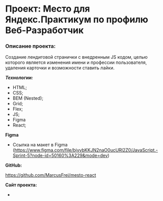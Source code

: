# Проект: Место для Яндекс.Практикум по профилю Веб-Разработчик

### Описание проекта:
Создание лендиговой странички с внедренным JS кодом, целью которого является изменения имени и профессии пользователя, удаления карточки и возможности ставить лайки.

***Технологии:***

* HTML;
* CSS;
* BEM (Nested);
* Grid;
* Flex;
* JS;
* Figma
* React;

**Figma**

* Ссылка на макет в Figma (https://www.figma.com/file/bjyvbKKJN2naO0ucURl2Z0/JavaScript.-Sprint-5?node-id=50160%3A229&mode=dev)

**GitHub:**

https://github.com/MarcusFrei/mesto-react

**Сайт проекта:**

-
